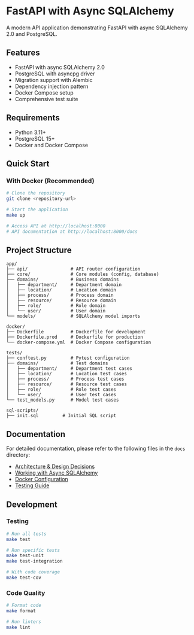 # FastAPI with Async SQLAlchemy

A modern API application demonstrating FastAPI with async SQLAlchemy 2.0 and PostgreSQL.

## Features

- FastAPI with async SQLAlchemy 2.0
- PostgreSQL with asyncpg driver
- Migration support with Alembic
- Dependency injection pattern
- Docker Compose setup
- Comprehensive test suite

## Requirements

- Python 3.11+
- PostgreSQL 15+
- Docker and Docker Compose

## Quick Start

### With Docker (Recommended)

```bash
# Clone the repository
git clone <repository-url>

# Start the application
make up

# Access API at http://localhost:8000
# API documentation at http://localhost:8000/docs
```

## Project Structure

```
app/
├── api/                # API router configuration
├── core/               # Core modules (config, database)
├── domains/            # Business domains
│   ├── department/     # Department domain
│   ├── location/       # Location domain
│   ├── process/        # Process domain
│   ├── resource/       # Resource domain
│   ├── role/           # Role domain
│   └── user/           # User domain
└── models/             # SQLAlchemy model imports

docker/
├── Dockerfile          # Dockerfile for development
├── Dockerfile.prod     # Dockerfile for production
└── docker-compose.yml  # Docker Compose configuration

tests/
├── conftest.py         # Pytest configuration
├── domains/            # Test domains
│   ├── department/     # Department test cases
│   ├── location/       # Location test cases
│   ├── process/        # Process test cases
│   ├── resource/       # Resource test cases
│   ├── role/           # Role test cases
│   └── user/           # User test cases
└── test_models.py      # Model test cases

sql-scripts/
├── init.sql         # Initial SQL script
```

## Documentation

For detailed documentation, please refer to the following files in the `docs` directory:

- [Architecture & Design Decisions](docs/01-architecture.md)
- [Working with Async SQLAlchemy](docs/02-sqlalchemy.md)
- [Docker Configuration](docs/03-docker.md)
- [Testing Guide](docs/04-testing.md)

## Development

### Testing

```bash
# Run all tests
make test

# Run specific tests
make test-unit
make test-integration

# With code coverage
make test-cov
```

### Code Quality

```bash
# Format code
make format

# Run linters
make lint
```

